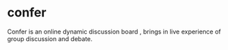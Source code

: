 confer
====

Confer is an online dynamic discussion board , brings in live experience of group discussion and debate.
